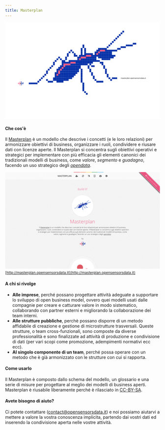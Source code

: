 ```yaml
---
title: Masterplan
---
```


![Logo Masterplan](assets/img/work/proj-3/projectopendata.svg)

#### Che cos'è

Il [Masterplan](https://it.wikipedia.org/wiki/Masterplan_(urbanistica)#Definizione) è un modello che descrive i concetti (e le loro relazioni) per armonizzare obiettivi di business, organizzare i ruoli, condividere e riusare dati con licenze aperte. Il Masterplan si concentra sugli obiettivi operativi e strategici per implementare con più efficacia gli elementi canonici dei tradizionali modelli di business, come *valore*, *segmento* e *guadagno*, facendo un uso strategico degli [*opendata*](http://opendatahandbook.org/guide/it/).

[![screenshot masterplan](assets/img/work/proj-3/screenshot.png)](http://masterplan.opensensorsdata.it)
<small>[http://masterplan.opensensorsdata.it](http://masterplan.opensensorsdata.it)</small>

#### A chi si rivolge

- **Alle imprese**, perché possano progettare attività adeguate a supportare lo sviluppo di open business model, ovvero quei modelli usati dalle compagnie per creare e catturare valore in modo sistematico, collaborando con partner esterni e migliorando la collaborazione dei team interni.  
- **Alle strutture pubbliche**, perchè possano disporre di un metodo affidabile di creazione e gestione di  microstrutture trasversali. Queste strutture, o team cross-funzionali, sono composte da diverse professionalità e sono finalizzate ad attività di produzione e condivisione di dati (per vari scopi come promozione, adempimenti normativi ecc ecc).
- **Al singolo componente di un team**, perché possa  operare con un metodo che è già armonizzato con le strutture con cui si rapporta.


#### Come usarlo

Il Masterplan è composto dallo schema del modello, un glossario e una serie di misure per progettare al meglio dei modelli di business aperti. Masterplan è riusabile liberamente perché è rilasciato in [CC-BY-SA](http://creativecommons.org/licenses/by-sa/4.0/).


#### Avete bisogno di aiuto?
Ci potete contattare (contact@opensensorsdata.it) e noi possiamo aiutarvi a mettere a valore la vostra conoscenza implicita, partendo dai vostri dati ed inserendo la condivisione aperta nelle vostre attività.